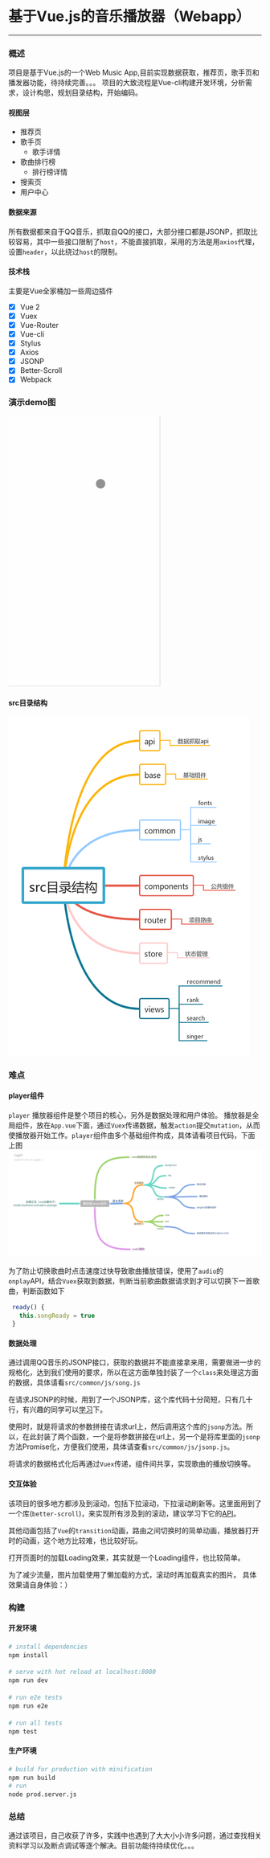 # 基于Vue.js的音乐播放器（Webapp）

--------
### 概述
项目是基于Vue.js的一个Web Music App,目前实现数据获取，推荐页，歌手页和播发器功能，待持续完善。。。
项目的大致流程是Vue-cli构建开发环境，分析需求，设计构思，规划目录结构，开始编码。
#### 视图层
>
* 推荐页
* 歌手页
  * 歌手详情
* 歌曲排行榜
  * 排行榜详情
* 搜索页
* 用户中心

#### 数据来源
所有数据都来自于QQ音乐，抓取自QQ的接口，大部分接口都是JSONP，抓取比较容易，其中一些接口限制了`host`，不能直接抓取，采用的方法是用`axios`代理，设置`header`，以此绕过`host`的限制。

#### 技术栈
主要是Vue全家桶加一些周边插件
>
* [x] Vue 2
* [x] Vuex
* [x] Vue-Router
* [x] Vue-cli
* [x] Stylus
* [x] Axios
* [x] JSONP
* [x] Better-Scroll
* [x] Webpack

### 演示demo图
![](./src/common/image/music1.gif)

#### src目录结构
![](./src/common/image/vueDir.jpg)

### 难点

#### player组件
`player` 播放器组件是整个项目的核心，另外是数据处理和用户体验。
播放器是全局组件，放在`App.vue`下面，通过`Vuex`传递数据，触发`action`提交`mutation`，从而使播放器开始工作。`player`组件由多个基础组件构成，具体请看项目代码，下面上图
![](./src/common/image/vueDir2.jpg)

>
为了防止切换歌曲时点击速度过快导致歌曲播放错误，使用了`audio`的`onplay`API，结合`Vuex`获取到数据，判断当前歌曲数据请求到才可以切换下一首歌曲，判断函数如下
``` javascript
 ready() {
   this.songReady = true
 }
```
#### 数据处理
通过调用QQ音乐的JSONP接口，获取的数据并不能直接拿来用，需要做进一步的规格化，达到我们使用的要求，所以在这方面单独封装了一个`class`来处理这方面的数据，具体请看`src/common/js/song.js`

在请求JSONP的时候，用到了一个JSONP库，这个库代码十分简短，只有几十行，有兴趣的同学可以[学习](https://github.com/webmodules/jsonp)下。

使用时，就是将请求的参数拼接在请求url上，然后调用这个库的`jsonp`方法。所以，在此封装了两个函数，一个是将参数拼接在url上，另一个是将库里面的`jsonp`方法Promise化，方便我们使用，具体请查看`src/common/js/jsonp.js`。

将请求的数据格式化后再通过`Vuex`传递，组件间共享，实现歌曲的播放切换等。

#### 交互体验
该项目的很多地方都涉及到滚动，包括下拉滚动，下拉滚动刷新等。这里面用到了一个库(`better-scroll`)，来实现所有涉及到的滚动，建议学习下它的[API](https://github.com/ustbhuangyi/better-scroll)。

其他动画包括了`Vue`的`transition`动画，路由之间切换时的简单动画，播放器打开时的动画，这个地方比较难，也比较好玩。

打开页面时的加载Loading效果，其实就是一个Loading组件，也比较简单。

为了减少流量，图片加载使用了懒加载的方式，滚动时再加载真实的图片。
具体效果请自身体验：）

### 构建
#### 开发环境

``` bash
# install dependencies
npm install

# serve with hot reload at localhost:8080
npm run dev

# run e2e tests
npm run e2e

# run all tests
npm test
```
#### 生产环境

``` bash
# build for production with minification
npm run build
# run
node prod.server.js
```
### 总结
通过该项目，自己收获了许多，实践中也遇到了大大小小许多问题，通过查找相关资料学习以及断点调试等逐个解决。目前功能待持续优化。。。

